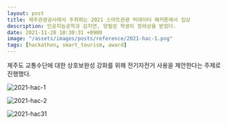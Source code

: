 ```yaml
---
layout: post
title: 제주관광공사에서 주최하는 2021 스마트관광 빅데이터 해커톤에서 입상
description: 인공지능공학과 김지연, 양필성 학생이 장려상을 받았다. 
date: 2021-11-28 10:30:31 +0900
image: "/assets/images/posts/reference/2021-hac-1.png"
tags: [hackathon, smart_tourism, award]
---
```


제주도 교통수단에 대한 상호보완성 강화를 위해 전기자전거 사용을 제안한다는 주제로 진행했다.   

![2021-hac-1]({{site.baseurl}}/assets/images/posts/award/2021_hackathon_kjy.jpg)


![2021-hac-2]({{site.baseurl}}/assets/images/posts/reference/2021-hac-2.png)


![2021-hac31]({{site.baseurl}}/assets/images/posts/reference/2021-hac-3.png)
